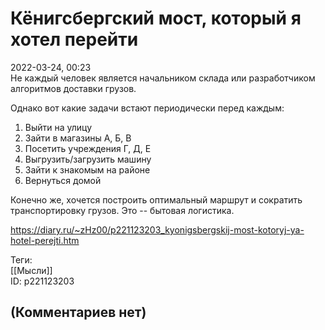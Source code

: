 Кёнигсбергский мост, который я хотел перейти
============================================

  
2022-03-24, 00:23  
 Не каждый человек является начальником склада или разработчиком алгоритмов доставки грузов.   
   
 Однако вот какие задачи встают периодически перед каждым:   
 1. Выйти на улицу   
 2. Зайти в магазины А, Б, В   
 3. Посетить учреждения Г, Д, Е   
 4. Выгрузить/загрузить машину   
 5. Зайти к знакомым на районе   
 6. Вернуться домой   
   
 Конечно же, хочется построить оптимальный маршрут и сократить транспортировку грузов. Это -- бытовая логистика.   
  
<https://diary.ru/~zHz00/p221123203_kyonigsbergskij-most-kotoryj-ya-hotel-perejti.htm>  
  
Теги:  
[[Мысли]]  
ID: p221123203  


(Комментариев нет)
------------------